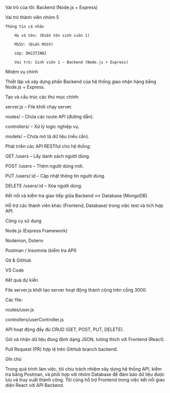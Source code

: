 Vai trò của tôi: Backend (Node.js + Express)

Vai trò thành viên nhóm 5

    Thông tin cá nhân

        Họ và tên: (Điền tên sinh viên 1)

        MSSV: (Điền MSSV)

        Lớp: DH22TIN02

        Vai trò: Sinh viên 1 – Backend (Node.js + Express)

Nhiệm vụ chính

Thiết lập và xây dựng phần Backend của hệ thống giao nhận hàng bằng Node.js + Express.

Tạo và cấu trúc các thư mục chính:

server.js – File khởi chạy server.

routes/ – Chứa các route API (đường dẫn).

controllers/ – Xử lý logic nghiệp vụ.

models/ – Chứa mô tả dữ liệu (nếu cần).

Phát triển các API RESTful cho hệ thống:

GET /users – Lấy danh sách người dùng.

POST /users – Thêm người dùng mới.

PUT /users/:id – Cập nhật thông tin người dùng.

DELETE /users/:id – Xóa người dùng.

Kết nối và kiểm tra giao tiếp giữa Backend ↔ Database (MongoDB).

Hỗ trợ các thành viên khác (Frontend, Database) trong việc test và tích hợp API.


Công cụ sử dụng

Node.js (Express Framework)

Nodemon, Dotenv

Postman / Insomnia (kiểm tra API)

Git & GitHub

VS Code


Kết quả dự kiến

File server.js khởi tạo server hoạt động thành công trên cổng 3000.

Các file:

routes/user.js

controllers/userController.js

API hoạt động đầy đủ CRUD (GET, POST, PUT, DELETE).

Gửi và nhận dữ liệu đúng định dạng JSON, tương thích với Frontend (React).

Pull Request (PR) hợp lệ trên GitHub branch backend.


Ghi chú 

Trong quá trình làm việc, tôi chịu trách nhiệm xây dựng hệ thống API, kiểm tra bằng Postman, và phối hợp với nhóm Database để đảm bảo dữ liệu được lưu và truy xuất thành công.
Tôi cũng hỗ trợ Frontend trong việc kết nối giao diện React với API Backend.